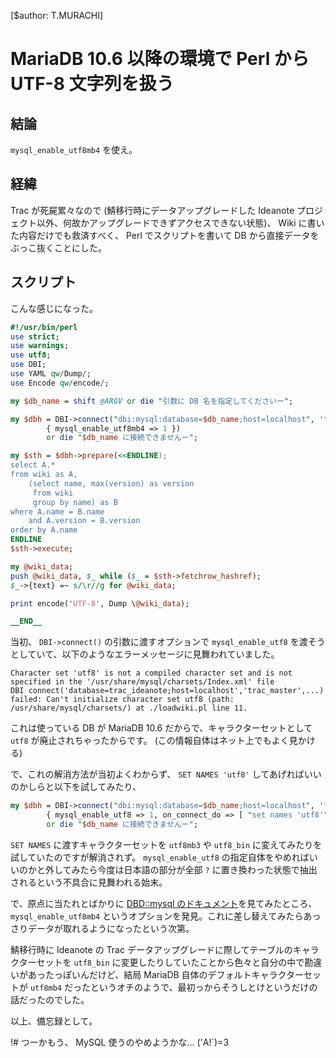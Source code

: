 [$author: T.MURACHI]
# MariaDB 10.6 以降の環境で Perl から UTF-8 文字列を扱う
## 結論
`mysql_enable_utf8mb4` を使え。

## 経緯
Trac が死屍累々なので (鯖移行時にデータアップグレードした Ideanote プロジェクト以外、何故かアップグレードできずアクセスできない状態)、 Wiki に書いた内容だけでも救済すべく、 Perl でスクリプトを書いて DB から直接データをぶっこ抜くことにした。

## スクリプト

こんな感じになった。

```perl
#!/usr/bin/perl
use strict;
use warnings;
use utf8;
use DBI;
use YAML qw/Dump/;
use Encode qw/encode/;

my $db_name = shift @ARGV or die "引数に DB 名を指定してくださいー";

my $dbh = DBI->connect("dbi:mysql:database=$db_name;host=localhost", 'trac_master', '3Bd98Sbc9',
        { mysql_enable_utf8mb4 => 1 })
        or die "$db_name に接続できませんー";

my $sth = $dbh->prepare(<<ENDLINE);
select A.*
from wiki as A,
    (select name, max(version) as version
     from wiki
     group by name) as B
where A.name = B.name
    and A.version = B.version
order by A.name
ENDLINE
$sth->execute;

my @wiki_data;
push @wiki_data, $_ while ($_ = $sth->fetchrow_hashref);
$_->{text} =~ s/\r//g for @wiki_data;

print encode('UTF-8', Dump \@wiki_data);

__END__
```

当初、 `DBI->connect()` の引数に渡すオプションで `mysql_enable_utf8` を渡そうとしていて、以下のようなエラーメッセージに見舞われていました。

```
Character set 'utf8' is not a compiled character set and is not specified in the '/usr/share/mysql/charsets/Index.xml' file
DBI connect('database=trac_ideanote;host=localhost','trac_master',...) failed: Can't initialize character set utf8 (path: /usr/share/mysql/charsets/) at ./loadwiki.pl line 11.
```

これは使っている DB が MariaDB 10.6 だからで、キャラクターセットとして `utf8` が廃止されちゃったからです。 (この情報自体はネット上でもよく見かける)

で、これの解消方法が当初よくわからず、 `SET NAMES 'utf8'` してあげればいいのかしらと以下を試してみたり、

```perl
my $dbh = DBI->connect("dbi:mysql:database=$db_name;host=localhost", 'trac_master', '3Bd98Sbc9',
        { mysql_enable_utf8 => 1, on_connect_do => [ "set names 'utf8'", "set character set 'utf8'" ] })
        or die "$db_name に接続できませんー";
```

`SET NAMES` に渡すキャラクターセットを `utf8mb3` や `utf8_bin` に変えてみたりを試していたのですが解消されず。 `mysql_enable_utf8` の指定自体をやめればいいのかと外してみたら今度は日本語の部分が全部 `?` に置き換わった状態で抽出されるという不具合に見舞われる始末。

で、原点に当たれとばかりに [DBD::mysql のドキュメント](https://metacpan.org/pod/DBD::mysql)を見てみたところ、 `mysql_enable_utf8mb4` というオプションを発見。これに差し替えてみたらあっさりデータが取れるようになったという次第。

鯖移行時に Ideanote の Trac データアップグレードに際してテーブルのキャラクターセットを `utf8_bin` に変更したりしていたことから色々と自分の中で勘違いがあったっぽいんだけど、結局 MariaDB 自体のデフォルトキャラクターセットが `utf8mb4` だったというオチのようで、最初っからそうしとけというだけの話だったのでした。

以上、備忘録として。

!# つーかもう、 MySQL 使うのやめようかな… ('A!`)=3
